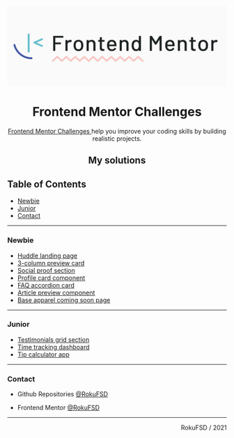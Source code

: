 ![portada frontend mentor](assets/portada.png)


<h1 align= "center">Frontend Mentor Challenges</h1>

<div align="center">
    <p>    
    <a href="https://www.frontendmentor.io/challenges">
      Frontend Mentor Challenges
    </a></span>
     help you improve your coding skills by building realistic projects.
    </p>
</div>

<div>
<h2 align= "center">My solutions</h2>
</div>

## Table of Contents
- [Newbie](#newbie) 
- [Junior](#junior)  
- [Contact](#contact)

---

### Newbie

- [Huddle landing page](https://github.com/RokuFSD/huddle-landing-page)
- [3-column preview card](https://github.com/RokuFSD/3-column-preview)
- [Social proof section](https://github.com/RokuFSD/social-proof-section)
- [Profile card component](https://github.com/RokuFSD/profile-card-component)
- [FAQ accordion card](https://github.com/RokuFSD/faq-accordion-card)
- [Article preview component](https://github.com/RokuFSD/article-preview-component)
- [Base apparel coming soon page](https://github.com/RokuFSD/base-apparel-soon)


---
### Junior

- [Testimonials grid section](https://github.com/RokuFSD/testimonials-grid-section)
- [Time tracking dashboard](https://github.com/RokuFSD/time-tracking-dashboard)
- [Tip calculator app](https://github.com/RokuFSD/tip-calculator)

---

###  Contact

- Github Repositories [@RokuFSD](https://github.com/RokuFSD/)

- Frontend Mentor [@RokuFSD](https://www.frontendmentor.io/profile/RokuFSD/)

---
<div align="right">
    RokuFSD / 2021
</div>


